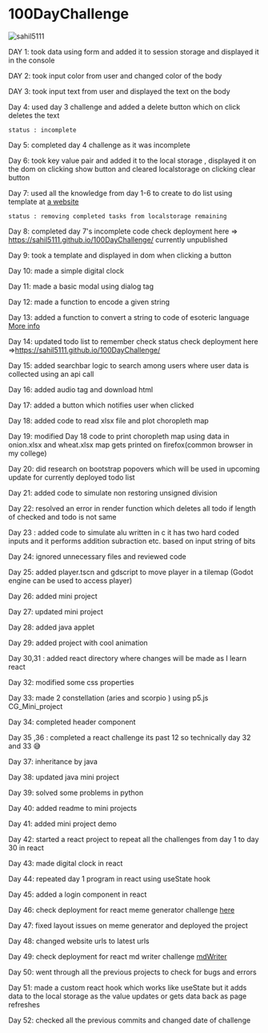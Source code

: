 # 100DayChallenge

<p align="left"> <img src="https://komarev.com/ghpvc/?username=sahil5111&label=Profile%20views&color=0e75b6&style=flat" alt="sahil5111" /> </p>

DAY 1:
    took data using form and added it to session storage and displayed it in the console

DAY 2:
    took input color from user and changed color of the body 

DAY 3:
    took input text from user and displayed the text on the body

Day 4:
    used day 3 challenge and added a delete button which on click deletes the text 

    status : incomplete

Day 5:
    completed day 4 challenge as it was incomplete

Day 6:
    took key value pair and added it to the local storage , displayed it on the dom on clicking show button and cleared localstorage on clicking clear button

Day 7:
    used all the knowledge from day 1-6 to create to do list using template at [a website](https://mdbootstrap.com/docs/standard/extended/to-do-list/)
    
    status : removing completed tasks from localstorage remaining 

Day 8:
    completed day 7's incomplete code
    check deployment here => https://sahil5111.github.io/100DayChallenge/ currently unpublished

Day 9:
    took a template and displayed in dom when clicking a button

Day 10: 
    made a simple digital clock

Day 11: 
    made a basic modal using dialog tag

Day 12:
    made a function to encode a given string <!-- solution to  very challenging quiz-->

Day 13:
    added a function to convert a string to code of esoteric language [More info](https://www.youtube.com/watch?v=hdHjjBS4cs8)

Day 14:
    updated todo list to remember check status check deployment here =>https://sahil5111.github.io/100DayChallenge/

Day 15:
    added searchbar logic to search among users where user data is collected using an api call

Day 16:
    added audio tag and download html

Day 17:
    added a button which notifies user when clicked

Day 18:
    added code to read xlsx file and plot choropleth map

Day 19:
    modified Day 18 code to print choropleth map using data in onion.xlsx and wheat.xlsx map gets printed on firefox(common browser in my college)

Day 20:
    did research on bootstrap popovers which will be used in upcoming update for currently deployed todo list

Day 21:
    added code to simulate non restoring unsigned division

Day 22:
    resolved an error in render function which deletes all todo if length of checked and todo is not same

Day 23 :
    added code to simulate alu written in c it has two hard coded inputs and it performs addition subraction etc. based on input string of bits

Day 24:
    ignored unnecessary files and reviewed code

Day 25:
    added player.tscn and gdscript to move player in a tilemap (Godot engine can be used to access player)

Day 26:
    added mini project

Day 27:
    updated mini project

Day 28:
    added java applet

Day 29:
    added project with cool animation

Day 30,31 :
    added react directory where changes will be made as I learn react

Day 32:
    modified some css properties

Day 33:
    made 2 constellation (aries and scorpio ) using p5.js CG_Mini_project

Day 34:
    completed header component

Day 35 ,36 :
    completed a react challenge its past 12 so technically day 32 and 33 😅

Day 37:
    inheritance by java

Day 38:
    updated java mini project

Day 39:
    solved some problems in python

Day 40:
    added readme to mini projects <!--as friends were facing problem to start project on their local devices -->

Day 41:
    added mini project demo

Day 42:
    started a react project to repeat all the challenges from day 1 to day 30 in react

Day 43:
    made digital clock in react

Day 44:
    repeated day 1 program in react using useState hook

Day 45:
    added a login component in react

Day 46:
    check deployment for react meme generator challenge [here](https://637244b0a5d3273e669bd68a--fabulous-croquembouche-489c39.netlify.app/)

Day 47:
    fixed layout issues on meme generator and deployed the project

Day 48:
    changed website urls to latest urls

Day 49:
    check deployment for react md writer challenge [mdWriter](https://63748cc9c4321717913e4823--warm-cheesecake-318fd4.netlify.app/)

Day 50:
    went through all the previous projects to check for bugs and errors

Day 51:
    made a custom react hook which works like useState but it adds data to the local storage as the value updates or gets data back as page refreshes

Day 52:
    checked all the previous commits and changed date of challenge 